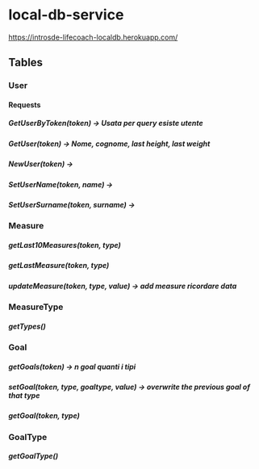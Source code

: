 # local-db-service
https://introsde-lifecoach-localdb.herokuapp.com/

## Tables
### User
#### Requests
##### GetUserByToken(token) -> Usata per query esiste utente
##### GetUser(token) -> Nome, cognome, last height, last weight
##### NewUser(token) -> 
##### SetUserName(token, name) ->
##### SetUserSurname(token, surname) ->

### Measure
##### getLast10Measures(token, type)
##### getLastMeasure(token, type)
##### updateMeasure(token, type, value) -> add measure ricordare data

### MeasureType
##### getTypes()

### Goal
##### getGoals(token) -> n goal quanti i tipi
##### setGoal(token, type, goaltype, value) -> overwrite the previous goal of that type
##### getGoal(token, type)

### GoalType
##### getGoalType()
